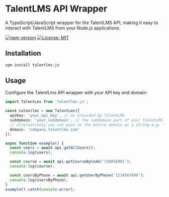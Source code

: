 # TalentLMS API Wrapper

A TypeScript/JavaScript wrapper for the TalentLMS API, making it easy to interact with TalentLMS from your Node.js applications.

<!-- 
This wrapper is for https://www.talentlms.com/
We have no affiliation with TalentLMS; we built this TypeScript version to help us support our clients.
For any questions about the TalentLMS API, please check their support resources.
-->

[![npm version](https://badge.fury.io/js/talentlms-js.svg)](https://badge.fury.io/js/talentlms-js)
[![License: MIT](https://img.shields.io/badge/License-MIT-yellow.svg)](https://opensource.org/licenses/MIT)

## Installation

```bash
npm install talentlms-js
```

## Usage

Configure the TalentLms API wrapper with your API key and domain:

```typescript
import TalentLms from 'talentlms-js';

const talentlms = new TalentLms({
  apiKey: 'your_api_key', // as provided by TalentLMS
  subdomain: 'your_subdomain', // the subdomain part of your TalentLMS instance e.g. if your instance is at https://company.talentlms.com, then your subdomain is "company"
  // alternatively you can pass in the entire domain as a string e.g. "https://company.talentlms.com"
  domain: 'company.talentlms.com'
});
```

```typescript
async function example() {
  const users = await api.getAllUsers();
  console.log(users);

  const course = await api.getCourseByCode('COURSE001');
  console.log(course);

  const usersByPhone = await api.getUserByPhone('1234567890');
  console.log(usersByPhone);
}
example().catch(console.error);
```
